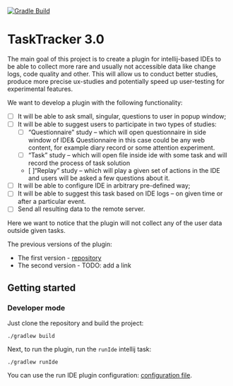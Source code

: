 [![Gradle Build](https://github.com/JetBrains-Research/tasktracker-3/actions/workflows/build.yml/badge.svg)](https://github.com/JetBrains-Research/tasktracker-3/actions/workflows/build.yml)

# TaskTracker 3.0

The main goal of this project is to create a plugin for intellij-based IDEs 
to be able to collect more rare and usually not accessible data like change logs, 
code quality and other. This will allow us to conduct better studies, produce more precise 
ux-studies and potentially speed up user-testing for experimental features. 


We want to develop a plugin with the following functionality:

- [ ] It will be able to ask small, singular, questions to user in popup window;
- [ ] It will be able to suggest users to participate in two types of studies:
  - [ ] “Questionnaire” study – which will open questionnaire in side window of IDE& Questionnaire 
   in this case could be any web content, for example diary record or some attention experiment.
  - [ ] “Task” study – which will open file inside ide with some task and will record the process of task solution
  - [ ]“Replay” study – which will play a given set of actions in the IDE and users will be asked a few questions about it.
- [ ] It will be able to configure IDE in arbitrary pre-defined way;
- [ ] It will be able to suggest this task based on IDE logs – on given time or after a particular event.
- [ ] Send all resulting data to the remote server.

Here we want to notice that the plugin will not collect any of the user data outside given tasks.

The previous versions of the plugin:

- The first version - [repository](https://github.com/JetBrains-Research/task-tracker-plugin)
- The second version - TODO: add a link

## Getting started

### Developer mode

Just clone the repository and build the project:

```text
./gradlew build
```

Next, to run the plugin, run the `runIde` intellij task:

```text
./gradlew runIde
```

You can use the run IDE plugin configuration: [configuration file](./.run/Run%20IDE%20with%20Plugin.run.xml).
